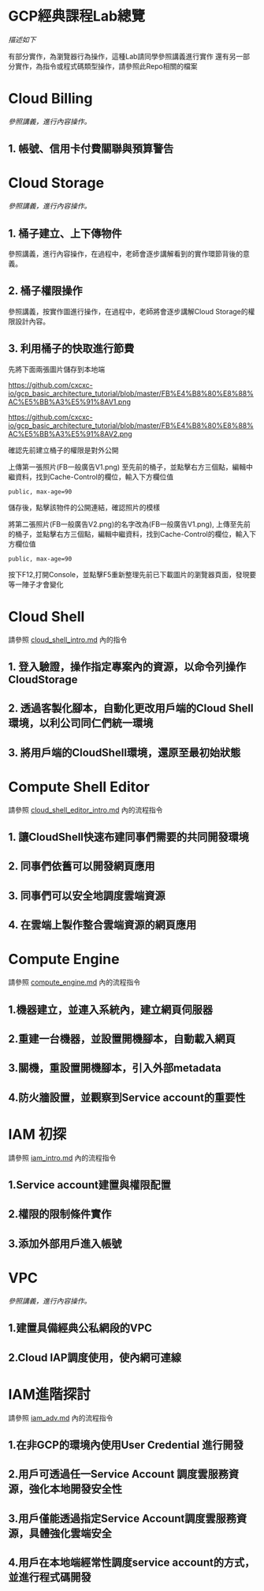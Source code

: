 # GCP經典課程Lab總覽


*描述如下*

有部分實作，為瀏覽器行為操作，這種Lab請同學參照講義進行實作
還有另一部分實作，為指令或程式碼類型操作，請參照此Repo相關的檔案

# Cloud Billing

*參照講義，進行內容操作。*

## 1. 帳號、信用卡付費關聯與預算警告


# Cloud Storage

*參照講義，進行內容操作。*

## 1. 桶子建立、上下傳物件

參照講義，進行內容操作，在過程中，老師會逐步講解看到的實作環節背後的意義。

## 2. 桶子權限操作

參照講義，按實作圖進行操作，在過程中，老師將會逐步講解Cloud Storage的權限設計內容。

## 3. 利用桶子的快取進行節費

先將下面兩張圖片儲存到本地端


https://github.com/cxcxc-io/gcp_basic_architecture_tutorial/blob/master/FB%E4%B8%80%E8%88%AC%E5%BB%A3%E5%91%8AV1.png


https://github.com/cxcxc-io/gcp_basic_architecture_tutorial/blob/master/FB%E4%B8%80%E8%88%AC%E5%BB%A3%E5%91%8AV2.png

確認先前建立桶子的權限是對外公開

上傳第一張照片(FB一般廣告V1.png) 至先前的桶子，並點擊右方三個點，編輯中繼資料，找到Cache-Control的欄位，輸入下方欄位值
```
public, max-age=90
```

儲存後，點擊該物件的公開連結，確認照片的模樣

將第二張照片(FB一般廣告V2.png)的名字改為(FB一般廣告V1.png), 上傳至先前的桶子，並點擊右方三個點，編輯中繼資料，找到Cache-Control的欄位，輸入下方欄位值
```
public, max-age=90
```

按下F12,打開Console，並點擊F5重新整理先前已下載圖片的瀏覽器頁面，發現要等一陣子才會變化


# Cloud Shell

請參照 [cloud_shell_intro.md](https://github.com/cxcxc-io/gcp_basic_architecture_tutorial/blob/master/cloud_shell_intro.md) 內的指令


## 1. 登入驗證，操作指定專案內的資源，以命令列操作CloudStorage


## 2. 透過客製化腳本，自動化更改用戶端的Cloud Shell環境，以利公司同仁們統一環境


## 3. 將用戶端的CloudShell環境，還原至最初始狀態

# Compute Shell Editor

請參照 [cloud_shell_editor_intro.md](https://github.com/cxcxc-io/gcp_basic_architecture_tutorial/blob/master/cloud_shell_editor_intro.md) 內的流程指令

## 1. 讓CloudShell快速布建同事們需要的共同開發環境

## 2. 同事們依舊可以開發網頁應用

## 3. 同事們可以安全地調度雲端資源

## 4. 在雲端上製作整合雲端資源的網頁應用

# Compute Engine

請參照 [compute_engine.md](https://github.com/cxcxc-io/gcp_basic_architecture_tutorial/blob/master/compute_engine.md) 內的流程指令

## 1.機器建立，並連入系統內，建立網頁伺服器

## 2.重建一台機器，並設置開機腳本，自動載入網頁

## 3.關機，重設置開機腳本，引入外部metadata

## 4.防火牆設置，並觀察到Service account的重要性

# IAM 初探

請參照 [iam_intro.md](https://github.com/cxcxc-io/gcp_basic_architecture_tutorial/blob/master/iam_intro.md) 內的流程指令

## 1.Service account建置與權限配置

## 2.權限的限制條件實作

## 3.添加外部用戶進入帳號

# VPC

*參照講義，進行內容操作。*

## 1.建置具備經典公私網段的VPC

## 2.Cloud IAP調度使用，使內網可連線

# IAM進階探討

請參照 [iam_adv.md](https://github.com/cxcxc-io/gcp_basic_architecture_tutorial/blob/master/iam_adv.md) 內的流程指令


## 1.在非GCP的環境內使用User Credential 進行開發 

## 2.用戶可透過任一Service Account 調度雲服務資源，強化本地開發安全性

## 3.用戶僅能透過指定Service Account調度雲服務資源，具體強化雲端安全

## 4.用戶在本地端經常性調度service account的方式，並進行程式碼開發
